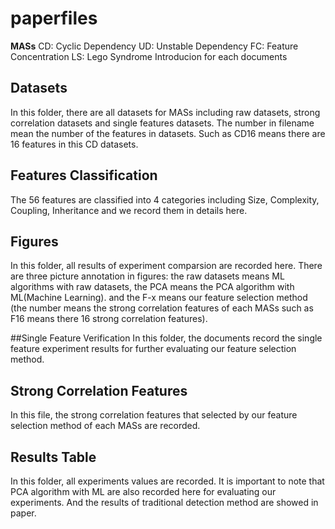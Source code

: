 # paperfiles

**MASs**
CD: Cyclic Dependency
UD: Unstable Dependency
FC: Feature Concentration
LS: Lego Syndrome 
Introducion for each documents
## Datasets
In this folder, there are all datasets for MASs including raw datasets, strong correlation datasets and single features datasets. 
The number in filename mean the number of the features in datasets. Such as CD16 means there are 16 features in this CD datasets.

## Features Classification
The 56 features are classified into 4 categories including Size, Complexity, Coupling, Inheritance and we record them in details here.

## Figures
In this folder, all results of experiment comparsion are recorded here. There are three picture annotation in figures: the raw datasets means ML algorithms with raw datasets, 
the PCA means the PCA algorithm with ML(Machine Learning). 
and the F-x means our feature selection method (the number means the strong correlation features of each MASs such as F16 means there 16 strong correlation features).

##Single Feature Verification 
In this folder, the documents record the single feature experiment results for further evaluating our feature selection method.

## Strong Correlation Features 
In this file, the strong correlation features that selected by our feature selection method of each MASs are recorded.

## Results Table
In this folder, all experiments values are recorded. It is important to note that PCA algorithm with ML are also recorded here for evaluating our experiments. 
And the results of traditional detection method are showed in paper.
